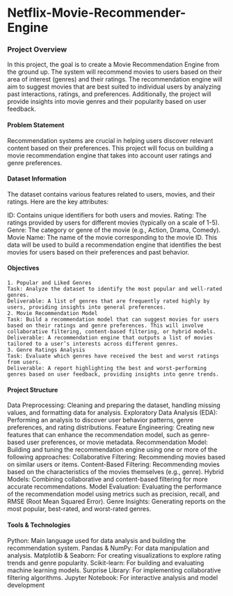 # Netflix-Movie-Recommender-Engine
### Project Overview
In this project, the goal is to create a Movie Recommendation Engine from the ground up. The system will recommend movies to users based on their area of interest (genres) and their ratings. The recommendation engine will aim to suggest movies that are best suited to individual users by analyzing past interactions, ratings, and preferences. Additionally, the project will provide insights into movie genres and their popularity based on user feedback.

#### Problem Statement
Recommendation systems are crucial in helping users discover relevant content based on their preferences. This project will focus on building a movie recommendation engine that takes into account user ratings and genre preferences.
    
#### Dataset Information
The dataset contains various features related to users, movies, and their ratings. Here are the key attributes:

ID: Contains unique identifiers for both users and movies.
Rating: The ratings provided by users for different movies (typically on a scale of 1-5).
Genre: The category or genre of the movie (e.g., Action, Drama, Comedy).
Movie Name: The name of the movie corresponding to the movie ID.
This data will be used to build a recommendation engine that identifies the best movies for users based on their preferences and past behavior.

#### Objectives
    1. Popular and Liked Genres
    Task: Analyze the dataset to identify the most popular and well-rated genres.
    Deliverable: A list of genres that are frequently rated highly by users, providing insights into general preferences.
    2. Movie Recommendation Model
    Task: Build a recommendation model that can suggest movies for users based on their ratings and genre preferences. This will involve collaborative filtering, content-based filtering, or hybrid models.
    Deliverable: A recommendation engine that outputs a list of movies tailored to a user’s interests across different genres.
    3. Genre Ratings Analysis
    Task: Evaluate which genres have received the best and worst ratings from users.
    Deliverable: A report highlighting the best and worst-performing genres based on user feedback, providing insights into genre trends.

#### Project Structure
Data Preprocessing: Cleaning and preparing the dataset, handling missing values, and formatting data for analysis.
Exploratory Data Analysis (EDA): Performing an analysis to discover user behavior patterns, genre preferences, and rating distributions.
Feature Engineering: Creating new features that can enhance the recommendation model, such as genre-based user preferences, or movie metadata.
Recommendation Model: Building and tuning the recommendation engine using one or more of the following approaches:
Collaborative Filtering: Recommending movies based on similar users or items.
Content-Based Filtering: Recommending movies based on the characteristics of the movies themselves (e.g., genre).
Hybrid Models: Combining collaborative and content-based filtering for more accurate recommendations.
Model Evaluation: Evaluating the performance of the recommendation model using metrics such as precision, recall, and RMSE (Root Mean Squared Error).
Genre Insights: Generating reports on the most popular, best-rated, and worst-rated genres.

#### Tools & Technologies
Python: Main language used for data analysis and building the recommendation system.
Pandas & NumPy: For data manipulation and analysis.
Matplotlib & Seaborn: For creating visualizations to explore rating trends and genre popularity.
Scikit-learn: For building and evaluating machine learning models.
Surprise Library: For implementing collaborative filtering algorithms.
Jupyter Notebook: For interactive analysis and model development
